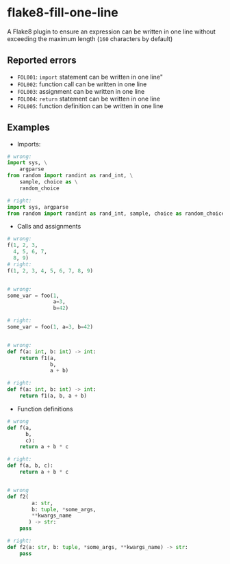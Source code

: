 # flake8-fill-one-line
A Flake8 plugin to ensure an expression can be written in one line without exceeding the maximum length (`160` characters by default)

## Reported errors

* `FOL001`: `import` statement can be written in one line"
* `FOL002`: function call can be written in one line
* `FOL003`: assignment can be written in one line
* `FOL004`: `return` statement can be written in one line
* `FOL005`: function definition can be written in one line

## Examples

* Imports:
```python
# wrong: 
import sys, \
    argparse
from random import randint as rand_int, \
    sample, choice as \
    random_choice

# right: 
import sys, argparse
from random import randint as rand_int, sample, choice as random_choice
```

* Calls and assignments
```python
# wrong:
f(1, 2, 3,
  4, 5, 6, 7,
  8, 9)
# right:
f(1, 2, 3, 4, 5, 6, 7, 8, 9)


# wrong:
some_var = foo(1,
               a=3,
               b=42)

# right:
some_var = foo(1, a=3, b=42)


# wrong:
def f(a: int, b: int) -> int:
    return f1(a,
              b,
              a + b)

# right:
def f(a: int, b: int) -> int:
    return f1(a, b, a + b)
```

* Function definitions
```python
# wrong
def f(a,
      b,
      c):
    return a + b * c

# right:
def f(a, b, c):
    return a + b * c


# wrong
def f2(
        a: str,
        b: tuple, *some_args,
        **kwargs_name
       ) -> str:
    pass

# right:
def f2(a: str, b: tuple, *some_args, **kwargs_name) -> str:
    pass
```

